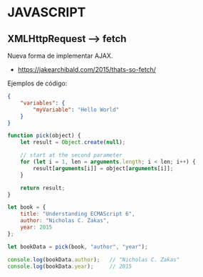# JAVASCRIPT

## XMLHttpRequest --> fetch
Nueva forma de implementar AJAX. 
- https://jakearchibald.com/2015/thats-so-fetch/

Ejemplos de código:
```json
{
    "variables": {
        "myVariable": "Hello World"   
    }
}
```

```js
function pick(object) {
    let result = Object.create(null);

    // start at the second parameter
    for (let i = 1, len = arguments.length; i < len; i++) {
        result[arguments[i]] = object[arguments[i]];
    }

    return result;
}

let book = {
    title: "Understanding ECMAScript 6",
    author: "Nicholas C. Zakas",
    year: 2015
};

let bookData = pick(book, "author", "year");

console.log(bookData.author);   // "Nicholas C. Zakas"
console.log(bookData.year);     // 2015
```

